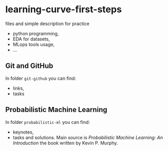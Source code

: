 # learning-curve-first-steps


files and simple description for practice 
- python programming,
- EDA for datasets,
- MLops tools usage,
- ...

## Git and GitHub 
In folder `git-github` you can find:
- links,
- tasks



## Probabilistic Machine Learning
In folder `probabilistic-ml` you can find:
- keynotes,
- tasks and solutions.
Main source is *Probabilistic Machine Learning: An Introduction* the book written by Kevin P. Murphy.